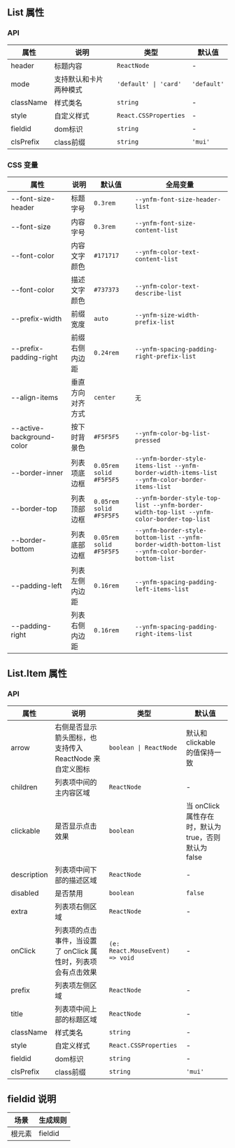 ## List 属性
### API
|属性	|说明	|类型	|默认值 |
|---	|---	|---	|--- |
|header	|标题内容	| `ReactNode` |	-|
|mode	|支持默认和卡片两种模式	| `'default' \| 'card'` |	`'default'` |
|className | 样式类名 | `string` | - |
|style | 自定义样式 | `React.CSSProperties` | -|
|fieldid | dom标识 | `string` | -|
|clsPrefix | class前缀 | `string` | `'mui'`|
### CSS 变量
属性|说明|默认值|全局变量
----|----|----|----
--font-size-header | 标题字号 | `0.3rem` | `--ynfm-font-size-header-list`
--font-size | 内容字号 | `0.3rem` | `--ynfm-font-size-content-list`
--font-color | 内容文字颜色 | `#171717` | `--ynfm-color-text-content-list`
--font-color | 描述文字颜色 | `#737373` | `--ynfm-color-text-describe-list`
--prefix-width | 前缀宽度 | `auto` | `--ynfm-size-width-prefix-list`
--prefix-padding-right | 前缀右侧内边距 | `0.24rem` | `--ynfm-spacing-padding-right-prefix-list`
--align-items | 垂直方向对齐方式 | `center` | `无`
--active-background-color | 按下时背景色 | `#F5F5F5` | `--ynfm-color-bg-list-pressed`
--border-inner | 列表项底边框 | `0.05rem solid #F5F5F5` | `--ynfm-border-style-items-list --ynfm-border-width-items-list --ynfm-color-border-items-list `
--border-top | 列表顶部边框 | `0.05rem solid #F5F5F5` | `--ynfm-border-style-top-list --ynfm-border-width-top-list --ynfm-color-border-top-list `
--border-bottom | 列表底部边框 | `0.05rem solid #F5F5F5` | `--ynfm-border-style-bottom-list --ynfm-border-width-bottom-list --ynfm-color-border-bottom-list `
--padding-left | 列表左侧内边距 | `0.16rem` | `--ynfm-spacing-padding-left-items-list`
--padding-right | 列表右侧内边距 | `0.16rem` | `--ynfm-spacing-padding-right-items-list`

## List.Item 属性
### API
|属性	|说明	|类型	|默认值 |
|---	|---	|---	|--- |
|arrow	|右侧是否显示箭头图标，也支持传入 ReactNode 来自定义图标|	`boolean \| ReactNode` |	默认和 clickable 的值保持一致 |
|children	|列表项中间的主内容区域	|`ReactNode` |	- |
|clickable|	是否显示点击效果|	`boolean` |	当 onClick 属性存在时，默认为 true，否则默认为 false|
|description|	列表项中间下部的描述区域|	`ReactNode` |	-|
|disabled|	是否禁用	|`boolean` |`false`|
|extra	|列表项右侧区域	| `ReactNode` |	-|
|onClick|	列表项的点击事件，当设置了 onClick 属性时，列表项会有点击效果	|`(e: React.MouseEvent) => void`|	-|
|prefix|	列表项左侧区域|	`ReactNode`|	-|
|title| 列表项中间上部的标题区域|	`ReactNode`	|-|
|className | 样式类名 | `string` | - |
|style | 自定义样式 | `React.CSSProperties` | -|
|fieldid | dom标识 | `string` | -|
|clsPrefix | class前缀 | `string` | `'mui'`|

## fieldid 说明
| 场景             | 生成规则          |
| --------------- | ---------------- |
| 根元素           | fieldid      |

